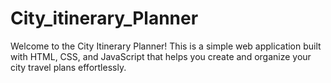 # City_itinerary_Planner
Welcome to the City Itinerary Planner! This is a simple web application built with HTML, CSS, and JavaScript that helps you create and organize your city travel plans effortlessly.
